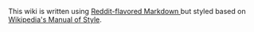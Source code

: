 This wiki is written using [Reddit-flavored Markdown ](https://www.reddit.com/wiki/markdown) but styled based on [Wikipedia's Manual of Style](https://en.wikipedia.org/wiki/Wikipedia:Manual_of_Style#National_varieties_of_English).
